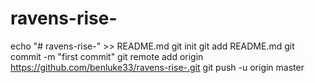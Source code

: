 # ravens-rise-
echo "# ravens-rise-" >> README.md
git init
git add README.md
git commit -m "first commit"
git remote add origin https://github.com/benluke33/ravens-rise-.git
git push -u origin master
